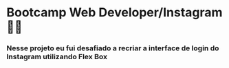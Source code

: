 # Bootcamp Web Developer/Instagram :man_technologist:

### Nesse projeto eu fui desafiado a recriar a interface de login do Instagram utilizando Flex Box